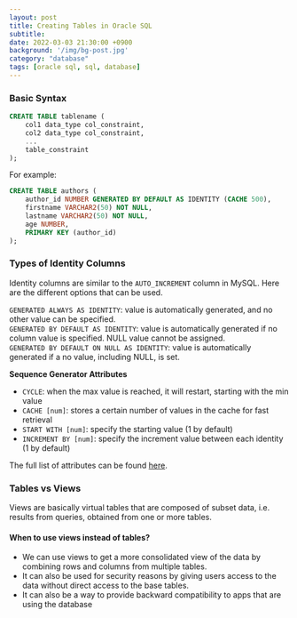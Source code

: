 ```yaml
---
layout: post
title: Creating Tables in Oracle SQL
subtitle: 
date: 2022-03-03 21:30:00 +0900
background: '/img/bg-post.jpg'
category: "database"
tags: [oracle sql, sql, database]
---
```



### Basic Syntax
```sql
CREATE TABLE tablename (
    col1 data_type col_constraint,
    col2 data_type col_constraint,
    ...
    table_constraint
);
```

For example:
```sql
CREATE TABLE authors (
    author_id NUMBER GENERATED BY DEFAULT AS IDENTITY (CACHE 500),
    firstname VARCHAR2(50) NOT NULL,
    lastname VARCHAR2(50) NOT NULL,
    age NUMBER,
    PRIMARY KEY (author_id)
);
```

### Types of Identity Columns
Identity columns are similar to the `AUTO_INCREMENT` column in MySQL. Here are the different options that can be used.

`GENERATED ALWAYS AS IDENTITY`: value is automatically generated, and no other value can be specified.  
`GENERATED BY DEFAULT AS IDENTITY`: value is automatically generated if no column value is specified. NULL value cannot be assigned.  
`GENERATED BY DEFAULT ON NULL AS IDENTITY`: value is automatically generated if a no value, including NULL, is set.

**Sequence Generator Attributes**
* `CYCLE`: when the max value is reached, it will restart, starting with the min value  
* `CACHE [num]`: stores a certain number of values in the cache for fast retrieval
* `START WITH [num]`: specify the starting value (1 by default)  
* `INCREMENT BY [num]`: specify the increment value between each identity (1 by default)  

The full list of attributes can be found [here](https://docs.oracle.com/en/database/other-databases/nosql-database/19.1/java-driver-table/sequence-generator-attributes.html).


### Tables vs Views
Views are basically virtual tables that are composed of subset data, i.e. results from queries, obtained from one or more tables. 

#### When to use views instead of tables?
* We can use views to get a more consolidated view of the data by combining rows and columns from multiple tables. 
* It can also be used for security reasons by giving users access to the data without direct access to the base tables.
* It can also be a way to provide backward compatibility to apps that are using the database